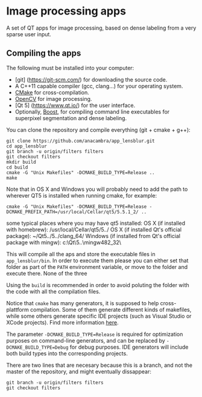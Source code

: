 # Image processing apps
A set of QT apps for image processing, based on dense labeling from a very sparse user input.

## Compiling the apps 

The following must be installed into your computer:
* [git] (https://git-scm.com/) for downloading the source code.
* A C++11 capable compiler (gcc, clang...) for your operating system.
* [CMake](https://cmake.org/) for cross-compilation.
* [OpenCV](http://opencv.org/) for image processing.
* [Qt 5] (https://www.qt.io/) for the user interface.
* Optionally, [Boost](http://www.boost.org/), for compiling command line executables for superpixel segmentation and dense labeling.

You can clone the repository and compile everything (git + cmake + g++):
```
git clone https://github.com/anacambra/app_lensblur.git
cd app_lensblur
git branch -u origin/filters filters
git checkout filters 
mkdir build
cd build
cmake -G "Unix Makefiles" -DCMAKE_BUILD_TYPE=Release ..
make
```
Note that in OS X and Windows you will probably need to add the path to wherever QT5 is installed when running cmake, for example:
```
cmake -G "Unix Makefiles" -DCMAKE_BUILD_TYPE=Release -DCMAKE_PREFIX_PATH=/usr/local/Cellar/qt5/5.5.1_2/ ..
```
some typical places where you may have qt5 installed:
OS X (if installed with homebrew): /usr/local/Cellar/qt5/5.*.*/
OS X (if installed Qt's official package): ~/Qt5.*.*/5.*.*/clang_64/
Windows (if installed from Qt's official package with mingw): c:\Qt\5.*.*\mingw482_32\


This will compile all the aps and store the executable files in `app_lensblur/bin`. In order to execute them please you can either set that folder as part of the `PATH` environment variable, or move to the folder and execute there. None of the three  

Using the `build` is recommended in order to avoid poluting the folder with the code with all the compilation files.

Notice that `cmake` has many generators, it is supposed to help cross-plattform compilation. Some of them generate different kinds of makefiles, while some others generate specific IDE projects (such as Visual Studio or XCode projects). Find more information [here](https://cmake.org/cmake/help/v3.0/manual/cmake-generators.7.html).

The parameter `-DCMAKE_BUILD_TYPE=Release` is required for optimization purposes on command-line generators, and can be replaced by `-DCMAKE_BUILD_TYPE=Debug` for debug purposes. IDE generators will include both build types into the corresponding projects. 

There are two lines that are necesary because this is a branch, and not the master of the repository, and might eventually dissappear:
```
git branch -u origin/filters filters
git checkout filters 
``` 

